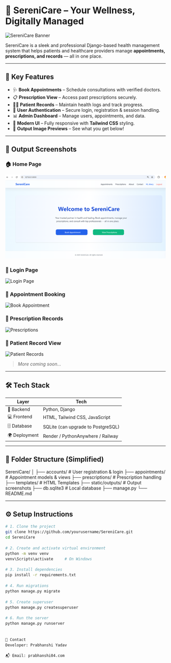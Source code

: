 # 🌿 SereniCare – Your Wellness, Digitally Managed

![SereniCare Banner](static/outputs/banner.png)

SereniCare is a sleek and professional Django-based health management system that helps patients and healthcare providers manage **appointments, prescriptions, and records** — all in one place.

---

## 🚀 Key Features

- 🩺 **Book Appointments** – Schedule consultations with verified doctors.
- 📋 **Prescription View** – Access past prescriptions securely.
- 👩‍⚕️ **Patient Records** – Maintain health logs and track progress.
- 🔐 **User Authentication** – Secure login, registration & session handling.
- 📊 **Admin Dashboard** – Manage users, appointments, and data.
- 💅 **Modern UI** – Fully responsive with **Tailwind CSS** styling.
- 📁 **Output Image Previews** – See what you get below!

---

## 📸 Output Screenshots

### 🏠 Home Page
![Home Page](static/outputs/img1.png)

### 🔐 Login Page
![Login Page](static/outputs/login.png)

### 📝 Appointment Booking
![Book Appointment](static/outputs/appointment.png)

### 📄 Prescription Records
![Prescriptions](static/outputs/prescription.png)

### 📂 Patient Record View
![Patient Records](static/outputs/records.png)

> *More coming soon…*

---

## 🛠️ Tech Stack

| Layer        | Tech                               |
|--------------|------------------------------------|
| 🧠 Backend   | Python, Django                      |
| 💻 Frontend | HTML, Tailwind CSS, JavaScript      |
| 🗄️ Database | SQLite (can upgrade to PostgreSQL)   |
| 🌍 Deployment | Render / PythonAnywhere / Railway   |

---

## 🧩 Folder Structure (Simplified)



SereniCare/
│
├── accounts/ # User registration & login
├── appointments/ # Appointment models & views
├── prescriptions/ # Prescription handling
├── templates/ # HTML Templates
├── static/outputs/ # Output screenshots
├── db.sqlite3 # Local database
├── manage.py
└── README.md




---

## ⚙️ Setup Instructions

```bash
# 1. Clone the project
git clone https://github.com/yourusername/SereniCare.git
cd SereniCare

# 2. Create and activate virtual environment
python -m venv venv
venv\Scripts\activate     # On Windows

# 3. Install dependencies
pip install -r requirements.txt

# 4. Run migrations
python manage.py migrate

# 5. Create superuser
python manage.py createsuperuser

# 6. Run the server
python manage.py runserver


📧 Contact
Developer: Prabhanshi Yadav

📬 Email: prabhanshi04.com
